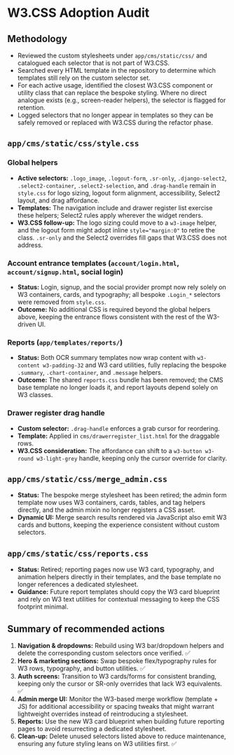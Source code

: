 # W3.CSS Adoption Audit

## Methodology
- Reviewed the custom stylesheets under `app/cms/static/css/` and catalogued each selector that is not part of W3.CSS.
- Searched every HTML template in the repository to determine which templates still rely on the custom selector set.
- For each active usage, identified the closest W3.CSS component or utility class that can replace the bespoke styling. Where no direct analogue exists (e.g., screen-reader helpers), the selector is flagged for retention.
- Logged selectors that no longer appear in templates so they can be safely removed or replaced with W3.CSS during the refactor phase.

## `app/cms/static/css/style.css`

### Global helpers
- **Active selectors:** `.logo_image`, `.logout-form`, `.sr-only`, `.django-select2`, `.select2-container`, `.select2-selection`, and `.drag-handle` remain in `style.css` for logo sizing, logout form alignment, accessibility, Select2 layout, and drag affordance.
- **Templates:** The navigation include and drawer register list exercise these helpers; Select2 rules apply wherever the widget renders.
- **W3.CSS follow-up:** The logo sizing could move to a `w3-image` helper, and the logout form might adopt inline `style="margin:0"` to retire the class. `.sr-only` and the Select2 overrides fill gaps that W3.CSS does not address.

### Account entrance templates (`account/login.html`, `account/signup.html`, social login)
- **Status:** Login, signup, and the social provider prompt now rely solely on W3 containers, cards, and typography; all bespoke `.Login_*` selectors were removed from `style.css`.
- **Outcome:** No additional CSS is required beyond the global helpers above, keeping the entrance flows consistent with the rest of the W3-driven UI.

### Reports (`app/templates/reports/`)
- **Status:** Both OCR summary templates now wrap content with `w3-content w3-padding-32` and W3 card utilities, fully replacing the bespoke `.summary`, `.chart-container`, and `.message` helpers.
- **Outcome:** The shared `reports.css` bundle has been removed; the CMS base template no longer loads it, and report layouts depend solely on W3 classes.

### Drawer register drag handle
- **Custom selector:** `.drag-handle` enforces a grab cursor for reordering.
- **Template:** Applied in `cms/drawerregister_list.html` for the draggable rows.
- **W3.CSS consideration:** The affordance can shift to a `w3-button w3-round w3-light-grey` handle, keeping only the cursor override for clarity.

## `app/cms/static/css/merge_admin.css`
- **Status:** The bespoke merge stylesheet has been retired; the admin form template now uses W3 containers, cards, tables, and tag helpers directly, and the admin mixin no longer registers a CSS asset.
- **Dynamic UI:** Merge search results rendered via JavaScript also emit W3 cards and buttons, keeping the experience consistent without custom selectors.

## `app/cms/static/css/reports.css`
- **Status:** Retired; reporting pages now use W3 card, typography, and animation helpers directly in their templates, and the base template no longer references a dedicated stylesheet.
- **Guidance:** Future report templates should copy the W3 card blueprint and rely on W3 text utilities for contextual messaging to keep the CSS footprint minimal.

## Summary of recommended actions
1. **Navigation & dropdowns:** Rebuild using W3 bar/dropdown helpers and delete the corresponding custom selectors once verified. ✅
2. **Hero & marketing sections:** Swap bespoke flex/typography rules for W3 rows, typography, and button utilities. ✅
3. **Auth screens:** Transition to W3 cards/forms for consistent branding, keeping only the cursor or SR-only overrides that lack W3 equivalents. ✅
4. **Admin merge UI:** Monitor the W3-based merge workflow (template + JS) for additional accessibility or spacing tweaks that might warrant lightweight overrides instead of reintroducing a stylesheet.
5. **Reports:** Use the new W3 card blueprint when building future reporting pages to avoid resurrecting a dedicated stylesheet.
6. **Clean-up:** Delete unused selectors listed above to reduce maintenance, ensuring any future styling leans on W3 utilities first. ✅
